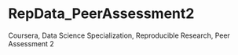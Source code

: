 # RepData_PeerAssessment2
Coursera, Data Science Specialization, Reproducible Research, Peer Assessment 2

